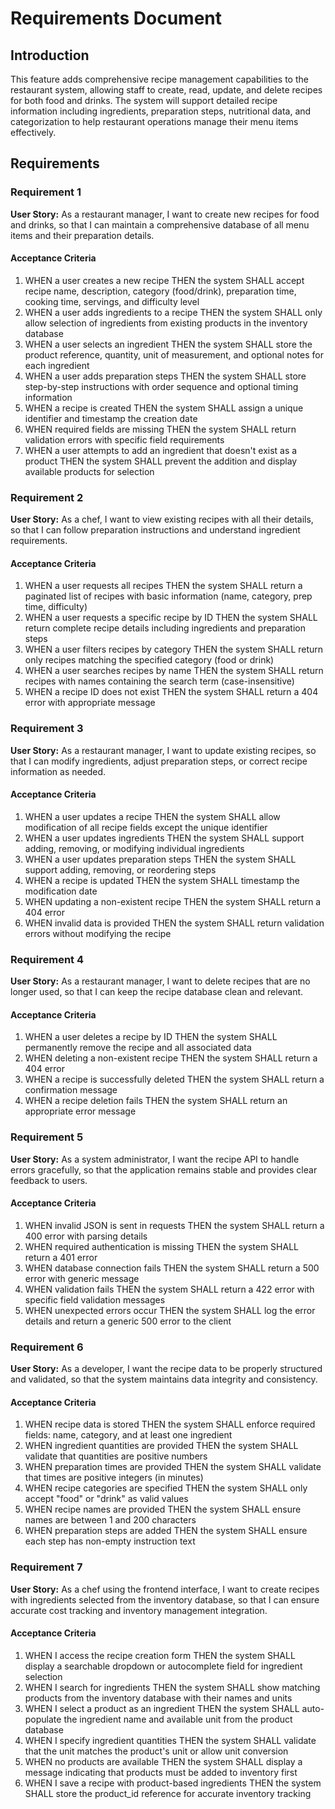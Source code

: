 # Requirements Document

## Introduction

This feature adds comprehensive recipe management capabilities to the restaurant system, allowing staff to create, read, update, and delete recipes for both food and drinks. The system will support detailed recipe information including ingredients, preparation steps, nutritional data, and categorization to help restaurant operations manage their menu items effectively.

## Requirements

### Requirement 1

**User Story:** As a restaurant manager, I want to create new recipes for food and drinks, so that I can maintain a comprehensive database of all menu items and their preparation details.

#### Acceptance Criteria

1. WHEN a user creates a new recipe THEN the system SHALL accept recipe name, description, category (food/drink), preparation time, cooking time, servings, and difficulty level
2. WHEN a user adds ingredients to a recipe THEN the system SHALL only allow selection of ingredients from existing products in the inventory database
3. WHEN a user selects an ingredient THEN the system SHALL store the product reference, quantity, unit of measurement, and optional notes for each ingredient
4. WHEN a user adds preparation steps THEN the system SHALL store step-by-step instructions with order sequence and optional timing information
5. WHEN a recipe is created THEN the system SHALL assign a unique identifier and timestamp the creation date
6. WHEN required fields are missing THEN the system SHALL return validation errors with specific field requirements
7. WHEN a user attempts to add an ingredient that doesn't exist as a product THEN the system SHALL prevent the addition and display available products for selection

### Requirement 2

**User Story:** As a chef, I want to view existing recipes with all their details, so that I can follow preparation instructions and understand ingredient requirements.

#### Acceptance Criteria

1. WHEN a user requests all recipes THEN the system SHALL return a paginated list of recipes with basic information (name, category, prep time, difficulty)
2. WHEN a user requests a specific recipe by ID THEN the system SHALL return complete recipe details including ingredients and preparation steps
3. WHEN a user filters recipes by category THEN the system SHALL return only recipes matching the specified category (food or drink)
4. WHEN a user searches recipes by name THEN the system SHALL return recipes with names containing the search term (case-insensitive)
5. WHEN a recipe ID does not exist THEN the system SHALL return a 404 error with appropriate message

### Requirement 3

**User Story:** As a restaurant manager, I want to update existing recipes, so that I can modify ingredients, adjust preparation steps, or correct recipe information as needed.

#### Acceptance Criteria

1. WHEN a user updates a recipe THEN the system SHALL allow modification of all recipe fields except the unique identifier
2. WHEN a user updates ingredients THEN the system SHALL support adding, removing, or modifying individual ingredients
3. WHEN a user updates preparation steps THEN the system SHALL support adding, removing, or reordering steps
4. WHEN a recipe is updated THEN the system SHALL timestamp the modification date
5. WHEN updating a non-existent recipe THEN the system SHALL return a 404 error
6. WHEN invalid data is provided THEN the system SHALL return validation errors without modifying the recipe

### Requirement 4

**User Story:** As a restaurant manager, I want to delete recipes that are no longer used, so that I can keep the recipe database clean and relevant.

#### Acceptance Criteria

1. WHEN a user deletes a recipe by ID THEN the system SHALL permanently remove the recipe and all associated data
2. WHEN deleting a non-existent recipe THEN the system SHALL return a 404 error
3. WHEN a recipe is successfully deleted THEN the system SHALL return a confirmation message
4. WHEN a recipe deletion fails THEN the system SHALL return an appropriate error message

### Requirement 5

**User Story:** As a system administrator, I want the recipe API to handle errors gracefully, so that the application remains stable and provides clear feedback to users.

#### Acceptance Criteria

1. WHEN invalid JSON is sent in requests THEN the system SHALL return a 400 error with parsing details
2. WHEN required authentication is missing THEN the system SHALL return a 401 error
3. WHEN database connection fails THEN the system SHALL return a 500 error with generic message
4. WHEN validation fails THEN the system SHALL return a 422 error with specific field validation messages
5. WHEN unexpected errors occur THEN the system SHALL log the error details and return a generic 500 error to the client

### Requirement 6

**User Story:** As a developer, I want the recipe data to be properly structured and validated, so that the system maintains data integrity and consistency.

#### Acceptance Criteria

1. WHEN recipe data is stored THEN the system SHALL enforce required fields: name, category, and at least one ingredient
2. WHEN ingredient quantities are provided THEN the system SHALL validate that quantities are positive numbers
3. WHEN preparation times are provided THEN the system SHALL validate that times are positive integers (in minutes)
4. WHEN recipe categories are specified THEN the system SHALL only accept "food" or "drink" as valid values
5. WHEN recipe names are provided THEN the system SHALL ensure names are between 1 and 200 characters
6. WHEN preparation steps are added THEN the system SHALL ensure each step has non-empty instruction text

### Requirement 7

**User Story:** As a chef using the frontend interface, I want to create recipes with ingredients selected from the inventory database, so that I can ensure accurate cost tracking and inventory management integration.

#### Acceptance Criteria

1. WHEN I access the recipe creation form THEN the system SHALL display a searchable dropdown or autocomplete field for ingredient selection
2. WHEN I search for ingredients THEN the system SHALL show matching products from the inventory database with their names and units
3. WHEN I select a product as an ingredient THEN the system SHALL auto-populate the ingredient name and available unit from the product database
4. WHEN I specify ingredient quantities THEN the system SHALL validate that the unit matches the product's unit or allow unit conversion
5. WHEN no products are available THEN the system SHALL display a message indicating that products must be added to inventory first
6. WHEN I save a recipe with product-based ingredients THEN the system SHALL store the product_id reference for accurate inventory tracking
